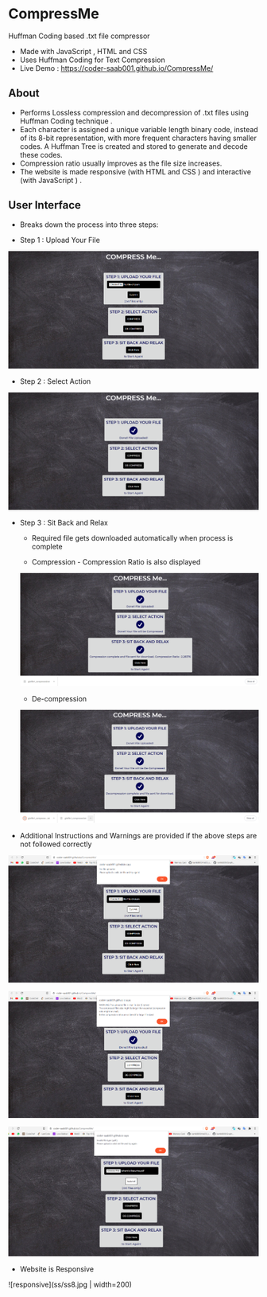 # CompressMe
Huffman Coding based .txt file compressor

* Made with JavaScript , HTML and CSS
* Uses Huffman Coding for Text Compression
* Live Demo : https://coder-saab001.github.io/CompressMe/

## About

* Performs Lossless compression and decompression of .txt files using Huffman Coding technique .
* Each character is assigned a unique variable length binary code, instead of its 8-bit representation, with more frequent characters having smaller codes. A Huffman Tree is created and stored to generate and decode these codes.
* Compression ratio usually improves as the file size increases.
* The website is made responsive (with HTML and CSS ) and interactive (with JavaScript ) .

## User Interface

* Breaks down the process into three steps:

* Step 1 : Upload Your File

![step1](ss/ss1.png)

* Step 2 : Select Action

![step2](ss/ss2.png)

* Step 3 : Sit Back and Relax
    * Required file gets downloaded automatically when process is complete

    * Compression - Compression Ratio is also displayed 
 
    ![compression](ss/ss3.png)

    * De-compression
 
    ![decompression](ss/ss4.png)

* Additional Instructions and Warnings are provided if the above steps are not followed correctly

![noFile](ss/ss5.png)

![smallFile](ss/ss6.png)

![wrongFile](ss/ss7.png)

* Website is Responsive

![responsive](ss/ss8.jpg | width=200)
